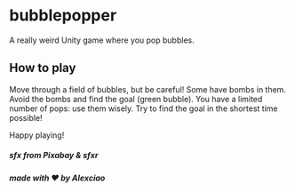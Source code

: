 # bubblepopper

A really weird Unity game where you pop bubbles.

## How to play

Move through a field of bubbles, but be careful! Some have bombs in them.
Avoid the bombs and find the goal (green bubble).
You have a limited number of pops: use them wisely.
Try to find the goal in the shortest time possible!

Happy playing!

##### sfx from Pixabay & sfxr

##### made with ❤️ by Alexciao
